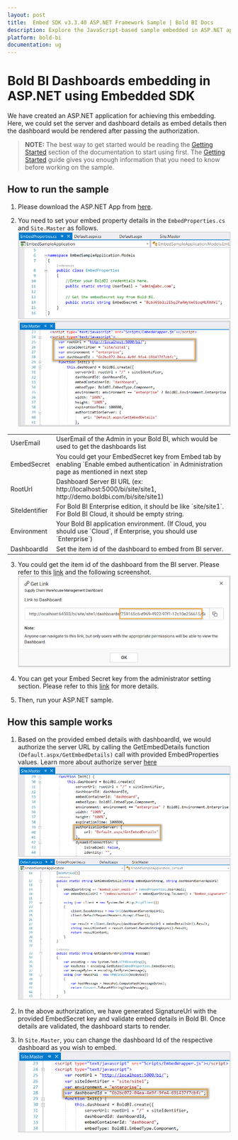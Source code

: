 ```yaml
---
layout: post
title:  Embed SDK v3.3.40 ASP.NET Framework Sample | Bold BI Docs
description: Explore the JavaScript-based sample embedded in ASP.NET application supported since v3.3.40 of Bold BI.
platform: bold-bi
documentation: ug
---
```


# Bold BI Dashboards embedding in ASP.NET using Embedded SDK

We have created an ASP.NET application for achieving this embedding. Here, we could set the server and dashboard details as embed details then the dashboard would be rendered after passing the authorization.    

> **NOTE:** The best way to get started would be reading the [Getting Started](/embedded-bi/javascript/getting-started/) section of the documentation to start using first. The [Getting Started](/embedded-bi/javascript/getting-started/) guide gives you enough information that you need to know before working on the sample.      

## How to run the sample

1. Please download the ASP.NET App from [here](https://embed-sdk.boldbi.com/getting-started/asp-net-v3.3/sample.zip).    

2. You need to set your embed property details in the `EmbedProperties.cs` and `Site.Master` as follows.  
![Embed Properties](/static/assets/embedded/javascript/sample/images/asp-net-embed.png)
![Embed Properties in Site](/static/assets/embedded/javascript/sample/images/asp-net-site.png)
<meta charset="utf-8"/>
<table>
  <tbody>
    <tr>
        <td align="left">UserEmail</td>
        <td align="left">UserEmail of the Admin in your Bold BI, which would be used to get the dashboards list</td>
    </tr>
    <tr>
        <td align="left">EmbedSecret</td>
        <td align="left">You could get your EmbedSecret key from Embed tab by enabling `Enable embed authentication` in Administration page as mentioned in next step</td>
    </tr>
    <tr>
        <td align="left">RootUrl</td>
        <td align="left">Dashboard Server BI URL (ex: http://localhost:5000/bi/site/site1, http://demo.boldbi.com/bi/site/site1)</td>
    </tr>
    <tr>
        <td align="left">SiteIdentifier</td>
        <td align="left">For Bold BI Enterprise edition, it should be like `site/site1`. For Bold BI Cloud, it should be empty string.</td>
    </tr>
    <tr>
        <td align="left">Environment</td>
        <td align="left">Your Bold BI application environment. (If Cloud, you should use `Cloud`, if  Enterprise, you should use `Enterprise`)</td>
    </tr>
    <tr>
        <td align="left">DashboardId</td>
        <td align="left">Set the item id of the dashboard to embed from BI server.</td>
    </tr>
  </tbody>
</table>


3. You could get the item id of the dashboard from the BI server. Please refer to this [link](/embedded-bi/working-with-dashboards/share-dashboards/get-dashboard-link/#get-link) and the following screenshot.  
![Get Dashboard Id](/static/assets/embedded/javascript/sample/images/get-dashboard-id.png)

4. You can get your Embed Secret key from the administrator setting section. Please refer to this [link](/embedded-bi/site-administration/embed-settings/) for more details.  

5. Then, run your ASP.NET sample.

## How this sample works

1. Based on the provided embed details with dashboardId, we would authorize the server URL by calling the GetEmbedDetails function `(Default.aspx/GetEmbedDetails)` call with provided EmbedProperties values.
Learn more about authorize server [here](/embedded-bi/javascript-based/authorize-server/)
![Authorize Server URL](/static/assets/embedded/javascript/sample/images/asp-net-api.png)
![Get Embed Details](/static/assets/embedded/javascript/sample/images/asp-net-authorize.png)

2. In the above authorization, we have generated SignatureUrl with the provided EmbedSecret key and validate embed details in Bold BI. Once details are validated, the dashboard starts to render.

3. In `Site.Master`, you can change the dashboard Id of the respective dashboard as you wish to embed.
![Set Dashboard Id](/static/assets/embedded/javascript/sample/images/asp-net-dashboard.png)
